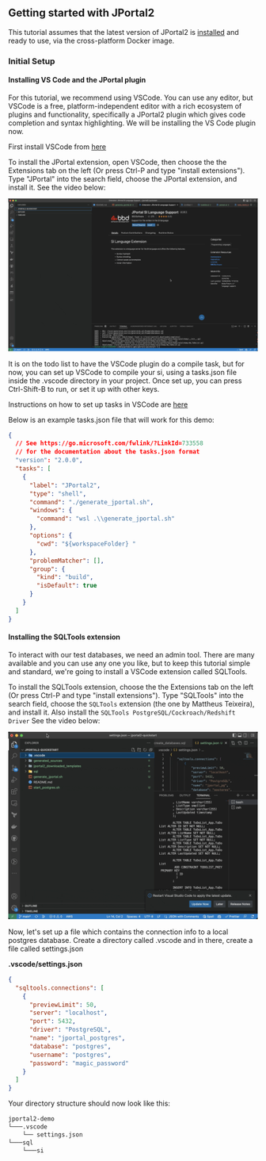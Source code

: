 ## Getting started with JPortal2

This tutorial assumes that the latest version of JPortal2 is [installed](../Overview/installing-jportal2.md#Docker) and ready to use, via the cross-platform Docker image. 

### Initial Setup

#### Installing VS Code and the JPortal plugin

For this tutorial, we recommend using VSCode. You can use any editor, but VSCode is a free, platform-independent editor 
with a rich ecosystem of plugins and functionality, specifically a JPortal2 plugin which gives code completion 
and syntax highlighting. We will be installing the VS Code plugin now.

First install VSCode from [here](https://code.visualstudio.com/)  

To install the JPortal extension, open VSCode, then choose the the Extensions tab on the left (Or press Ctrl-P and type "install extensions"). Type "JPortal" 
into the search field, choose the JPortal extension, and install it. See the video below:

![Installing the JPortal extension](../img/installing-jportal-in-vscode.gif)

It is on the todo list to have the VSCode plugin do a compile task, but for now, you can set up VSCode to compile your si, using a tasks.json file 
inside the .vscode directory in your project. Once set up, you can press Ctrl-Shift-B to run, or set it up with other keys.

Instructions on how to set up tasks in VSCode are [here](https://code.visualstudio.com/docs/editor/tasks)  

Below is an example tasks.json file that will work for this demo:

```json
{
  // See https://go.microsoft.com/fwlink/?LinkId=733558
  // for the documentation about the tasks.json format
  "version": "2.0.0",
  "tasks": [
    {
      "label": "JPortal2",
      "type": "shell",
      "command": "./generate_jportal.sh",
      "windows": {
        "command": "wsl .\\generate_jportal.sh"
      },
      "options": {
        "cwd": "${workspaceFolder} "
      },
      "problemMatcher": [],
      "group": {
        "kind": "build",
        "isDefault": true
      }
    }
  ]
}
```

#### Installing the SQLTools extension

To interact with our test databases, we need an admin tool. There are many available and you can use any one you like, 
but to keep this tutorial simple and standard, we're going to install a VSCode extension called SQLTools.

To install the SQLTools extension, choose the the Extensions tab on the left (Or press Ctrl-P and type "install extensions"). 
Type "SQLTools" into the search field, choose the `SQLTools` extension (the one by Mattheus Teixeira), and install it.
Also install the `SQLTools PostgreSQL/Cockroach/Redshift Driver`
See the video below:

![Installing the SQLTools extensions](../img/installing-sqltools.gif)

Now, let's set up a file which contains the connection info to a local postgres database. Create a directory called .vscode 
and in there, create a file called settings.json

**.vscode/settings.json**
```json
{
  "sqltools.connections": [
    {
      "previewLimit": 50,
      "server": "localhost",
      "port": 5432,
      "driver": "PostgreSQL",
      "name": "jportal_postgres",
      "database": "postgres",
      "username": "postgres",
      "password": "magic_password"
    }
  ]
}
```

Your directory structure should now look like this:
```
jportal2-demo
└───.vscode
    └── settings.json
└───sql
    └───si

```

